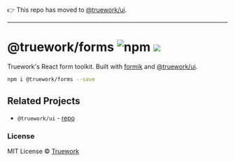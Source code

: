 👉 This repo has moved to [@truework/ui](https://github.com/truework/ui/tree/main/packages/forms).

* * * 

# @truework/forms ![npm](https://img.shields.io/npm/v/@truework/forms) [![](https://badgen.net/bundlephobia/minzip/@truework/forms)](https://bundlephobia.com/result?p=@truework/forms)

Truework's React form toolkit. Built with
[formik](https://github.com/jaredpalmer/formik) and
[@truework/ui](https://github.com/truework/ui).

```bash
npm i @truework/forms --save
```

## Related Projects

- `@truework/ui` - [repo](https://github.com/truework/ui)

### License

MIT License © [Truework](https://truework.com)
